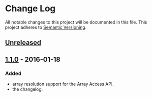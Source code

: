 # Change Log
All notable changes to this project will be documented in this file.
This project adheres to [Semantic Versioning](http://semver.org/).

## [Unreleased]

## [1.1.0] - 2016-01-18
### Added
- array resolution support for the Array Access API.
- the changelog.

[Unreleased]: https://github.com/lucatume/di52/compare/1.1.0...HEAD
[1.1.0]: https://github.com/lucatume/di52/compare/1.0.3...1.1.0
[1.0.3]: https://github.com/lucatume/di52/compare/1.0.2...1.0.3
[1.0.2]: https://github.com/lucatume/di52/compare/1.0.1...1.0.2
